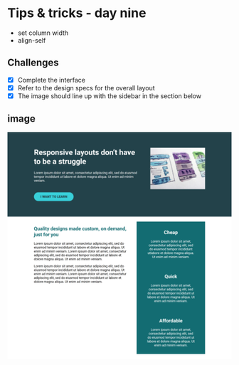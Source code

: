 # Tips & tricks - day nine
- set column width
- align-self

## Challenges
- [x] Complete the interface
- [x] Refer to the design specs for the overall layout 
- [x] The image should line up with the sidebar in the section below

## image
<img alt="project image" title="#day1" src="../screenshots/day9.png" />